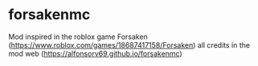 # forsakenmc
Mod inspired in the roblox game Forsaken (https://www.roblox.com/games/18687417158/Forsaken)
all credits in the mod web (https://alfonsorv69.github.io/forsakenmc)
